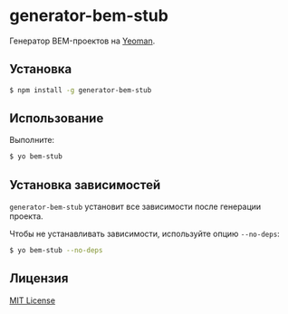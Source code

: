# generator-bem-stub

Генератор BEM-проектов на [Yeoman](http://yeoman.io).

## Установка

```bash
$ npm install -g generator-bem-stub
```

## Использование

Выполните:

```bash
$ yo bem-stub
```

## Установка зависимостей

```generator-bem-stub``` установит все зависимости после генерации проекта.

Чтобы не устанавливать зависимости, используйте опцию ```--no-deps```:

```bash
$ yo bem-stub --no-deps
```

## Лицензия

[MIT License](http://en.wikipedia.org/wiki/MIT_License)
